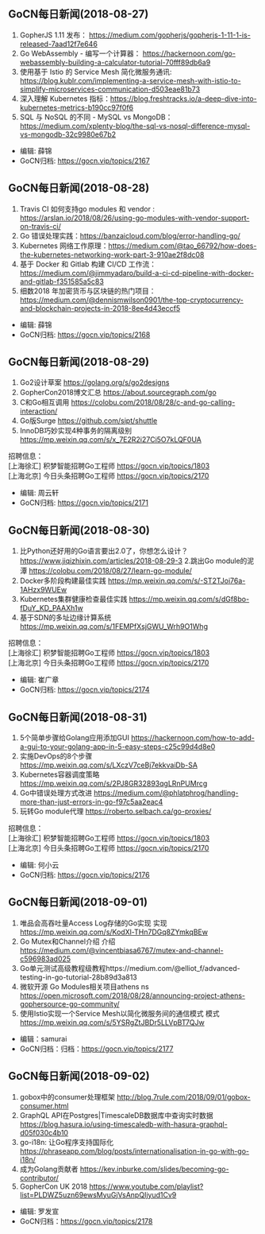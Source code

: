 ## GoCN每日新闻(2018-08-27)

1. GopherJS 1.11 发布： https://medium.com/gopherjs/gopherjs-1-11-1-is-released-7aad12f7e646
2. Go WebAssembly - 编写一个计算器： https://hackernoon.com/go-webassembly-building-a-calculator-tutorial-70fff89db6a9
3. 使用基于 Istio 的 Service Mesh 简化微服务通讯:  https://blog.kublr.com/implementing-a-service-mesh-with-istio-to-simplify-microservices-communication-d503eae81b73
4. 深入理解 Kubernetes 指标：https://blog.freshtracks.io/a-deep-dive-into-kubernetes-metrics-b190cc97f0f6
5. SQL 与 NoSQL 的不同 - MySQL vs MongoDB： https://medium.com/xplenty-blog/the-sql-vs-nosql-difference-mysql-vs-mongodb-32c9980e67b2


* 编辑: 薛锦
* GoCN归档:  https://gocn.vip/topics/2167


## GoCN每日新闻(2018-08-28)

1. Travis CI 如何支持go modules 和 vendor : https://arslan.io/2018/08/26/using-go-modules-with-vendor-support-on-travis-ci/
2. Go 错误处理实践：https://banzaicloud.com/blog/error-handling-go/
3. Kubernetes 网络工作原理：https://medium.com/@tao_66792/how-does-the-kubernetes-networking-work-part-3-910ae2f8dc08
4. 基于 Docker 和 Gitlab 构建 CI/CD 工作流： https://medium.com/@jimmyadaro/build-a-ci-cd-pipeline-with-docker-and-gitlab-f351585a5c83
5. 细数2018 年加密货币与区块链的热门项目： https://medium.com/@dennismwilson0901/the-top-cryptocurrency-and-blockchain-projects-in-2018-8ee4d43eccf5


* 编辑: 薛锦
* GoCN归档:  https://gocn.vip/topics/2168

## GoCN每日新闻(2018-08-29)

1. Go2设计草案 https://golang.org/s/go2designs
2. GopherCon2018博文汇总 https://about.sourcegraph.com/go
3. C和Go相互调用 https://colobu.com/2018/08/28/c-and-go-calling-interaction/
4. Go版Surge https://github.com/sipt/shuttle
5. InnoDB巧妙实现4种事务的隔离级别 https://mp.weixin.qq.com/s/x_7E2R2i27Ci5O7kLQF0UA

招聘信息：<br>
[上海徐汇] 积梦智能招聘Go工程师 https://gocn.vip/topics/1803<br>
[上海北京] 今日头条招聘Go工程师 https://gocn.vip/topics/2170<br>

* 编辑: 周云轩
* GoCN归档:  https://gocn.vip/topics/2171


## GoCN每日新闻(2018-08-30)

1. 比Python还好用的Go语言要出2.0了，你想怎么设计？ https://www.jiqizhixin.com/articles/2018-08-29-3
2.跳出Go module的泥潭  https://colobu.com/2018/08/27/learn-go-module/
3. Docker多阶段构建最佳实践 https://mp.weixin.qq.com/s/-ST2TJoi76a-1AHzx9WUEw
4. Kubernetes集群健康检查最佳实践  https://mp.weixin.qq.com/s/dGf8bo-fDuY_KD_PAAXh1w
5. 基于SDN的多址边缘计算系统 https://mp.weixin.qq.com/s/1FEMPfXsjGWU_Wrh9O1Whg

招聘信息：<br>
[上海徐汇] 积梦智能招聘Go工程师 https://gocn.vip/topics/1803<br>
[上海北京] 今日头条招聘Go工程师 https://gocn.vip/topics/2170<br>

* 编辑: 崔广章
* GoCN归档: https://gocn.vip/topics/2174


## GoCN每日新闻(2018-08-31)
1. 5个简单步骤给Golang应用添加GUI https://hackernoon.com/how-to-add-a-gui-to-your-golang-app-in-5-easy-steps-c25c99d4d8e0
2. 实施DevOps的8个步骤 https://mp.weixin.qq.com/s/LXczV7ceBj7ekkvaiDb-SA
3. Kubernetes容器调度策略 https://mp.weixin.qq.com/s/2PJ8GR32893qgLRnPUMrcg
4. Go中错误处理方式改进 https://medium.com/@phlatphrog/handling-more-than-just-errors-in-go-f97c5aa2eac4
5. 玩转Go module代理 https://roberto.selbach.ca/go-proxies/

招聘信息：<br>
[上海徐汇] 积梦智能招聘Go工程师 https://gocn.vip/topics/1803<br>
[上海北京] 今日头条招聘Go工程师 https://gocn.vip/topics/2170<br>

* 编辑: 何小云
* GoCN归档: https://gocn.vip/topics/2176


## GoCN每日新闻(2018-09-01)

1. 唯品会高吞吐量Access Log存储的Go实现 实现 https://mp.weixin.qq.com/s/KodXl-THn7DGq8ZYmkqBEw
2. Go Mutex和Channel介绍 介绍 https://medium.com/@vincentbiasa6767/mutex-and-channel-c596983ad025 
3. Go单元测试高级教程级教程https://medium.com/@elliot_f/advanced-testing-in-go-tutorial-28b89d3a813 
4. 微软开源 Go Modules相关项目athens ns https://open.microsoft.com/2018/08/28/announcing-project-athens-gophersource-go-community/
5. 使用Istio实现一个Service Mesh以简化微服务间的通信模式 模式 https://mp.weixin.qq.com/s/5YSRgZtJBDr5LLVpBT7QJw

* 编辑：samurai
* GoCN归档：归档：https://gocn.vip/topics/2177

## GoCN每日新闻(2018-09-02)
1. gobox中的consumer处理框架 http://blog.7rule.com/2018/09/01/gobox-consumer.html
2. GraphQL API在Postgres|TimescaleDB数据库中查询实时数据 https://blog.hasura.io/using-timescaledb-with-hasura-graphql-d05f030c4b10
3. go-i18n: 让Go程序支持国际化 https://phraseapp.com/blog/posts/internationalisation-in-go-with-go-i18n/
4. 成为Golang贡献者 https://kev.inburke.com/slides/becoming-go-contributor/
5. GopherCon UK 2018 https://www.youtube.com/playlist?list=PLDWZ5uzn69ewsMyuGjVsAnpQIjyud1Cv9

* 编辑: 罗发宣
* GoCN归档：https://gocn.vip/topics/2178
